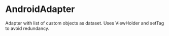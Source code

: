 # AndroidAdapter
Adapter with list of custom objects as dataset. Uses ViewHolder and setTag to avoid redundancy.

